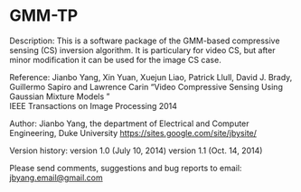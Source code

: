 # GMM-TP

Description:
 This is a software package of the GMM-based compressive sensing (CS) inversion algorithm. It is particulary for video CS, but after minor modification it can be used for the image CS case.

Reference:
 Jianbo Yang, Xin Yuan, Xuejun Liao, Patrick Llull, David J. Brady, Guillermo Sapiro and Lawrence Carin 
 “Video Compressive Sensing Using Gaussian Mixture Models ”  
 IEEE Transactions on Image Processing 2014

Author:
 Jianbo Yang,  the department of Electrical and Computer Engineering, Duke University
 https://sites.google.com/site/jbysite/

Version history:
 version 1.0 (July 10, 2014)
 version 1.1 (Oct. 14, 2014)


Please send comments, suggestions and bug reports to email: jbyang.email@gmail.com
